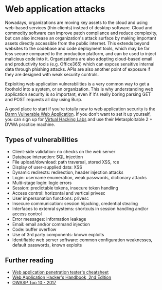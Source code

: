 # Web application attacks

Nowadays, organizations are moving key assets to the cloud and using web-based services \(thin clients\) instead of desktop software. Cloud and commodity software can improve patch compliance and reduce complexity, but can also increase an organization's attack surface by making important assets directly accessible from the public internet. This extends beyond websites to the codebase and code deployment tools, which may be far less secure compared to the production platform, and can be used to inject malicious code into it. Organizations are also adopting cloud-based email and productivity tools \(e.g. Office365\) which can expose sensitive internal data through phishing attacks. APIs are also another point of exposure if they are designed with weak security controls.

Exploiting web application vulnerabilities is a very common way to get a foothold into a system, or an organization. This is why understanding web application security is so important, even if it's really boring parsing GET and POST requests all day using Burp.

A good place to start if you're totally new to web application security is the [Damn Vulnerable Web Application](http://www.dvwa.co.uk/). If you don't want to set it up yourself, you can sign up for [Virtual Hacking Labs](https://www.virtualhackinglabs.com/) and use their Metasploitable 2 + DVWA practice machine. 

## Types of vulnerabilities

* Client-side validation: no checks on the web server
* Database interaction: SQL injection
* File upload/download: path traversal, stored XSS, rce
* Display of user-supplied data: XSS
* Dynamic redirects: redirection, header injection attacks
* Login: username enumeration, weak passwords, dictionary attacks
* Multi-stage login: logic errors
* Session: predictable tokens, insecure token handling
* Access control: horizontal and vertical privesc
* User impersonation functions: privesc
* Insecure communication: session hijacking, credential stealing
* Interfaces to extenral systems: shortcuts in session handling and/or access control
* Error messages: information leakage
* Email: email and/or command injection
* Code: buffer overflow
* Use of 3rd party components: known exploits
* Identifiable web server software: common configuration weaknesses, default passwords, known exploits

## Further reading
* [Web application penetration tester's cheatsheet](https://jdow.io/blog/2018/03/18/web-application-penetration-testing-methodology/)
* [Web Application Hacker's Handbook, 2nd Edition](https://www.amazon.com/Web-Application-Hackers-Handbook-Exploiting-ebook/dp/B005LVQA9S)
* [OWASP Top 10 - 2017](https://www.owasp.org/index.php/Top_10-2017_Top_10)
